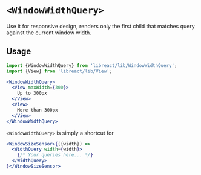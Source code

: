 # `<WindowWidthQuery>`

Use it for responsive design, renders only the first child that matches query against
the current window width.


## Usage

```jsx
import {WindowWidthQuery} from 'libreact/lib/WindowWidthQuery';
import {View} from 'libreact/lib/View';

<WindowWidthQuery>
  <View maxWidth={300}>
    Up to 300px
  </View>
  <View>
    More than 300px
  </View>
</WindowWidthQuery>
```

`<WindowWidthQuery>` is simply a shortcut for

```jsx
<WindowSizeSensor>{({width}) =>
  <WidthQuery width={width}>
    {/* Your queries here... */}
  </WidthQuery>
}</WindowSizeSensor>
```

